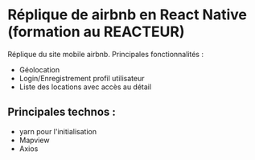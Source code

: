 # Réplique de airbnb en React Native (formation au REACTEUR)

Réplique du site mobile airbnb.
Principales fonctionnalités :

* Géolocation
* Login/Enregistrement profil utilisateur
* Liste des locations avec accès au détail 

## Principales technos :

* yarn pour l'initialisation
* Mapview
* Axios
